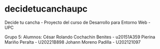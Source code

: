# decidetucanchaupc
Decide tu cancha - Proyecto del curso de Desarrollo para Entorno Web - UPC

Grupo 5: 
Alumnos:
César Rolando Cochachin Benites - u20151A359
Pierina Mariño Peralta - U20221B898
Johann Moreno Padilla - U202121097
